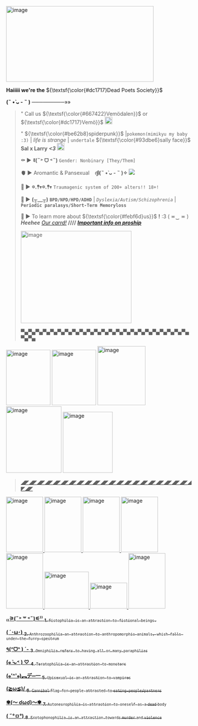 <img width="400" height="205" alt="image" src="https://github.com/user-attachments/assets/8f7b03b5-bc3e-4480-a789-1d3c4b07afe4" />
 
 **Haiiiii we're the** ${\textsf{\color{#dc1717}Dead Poets Society}}$ 
</h2> 

**(˵ •̀ ᴗ - ˵ )** ─────────»»
> 
> " Call us ${\textsf{\color{#667422}Vemödalen}}$ or ${\textsf{\color{#dc1717}Vemö}}$ <img width="20" height="20" alt="image" src="https://github.com/user-attachments/assets/c29e6b38-e0de-40a3-b634-99506c0f017a" />
>
>   " ${\textsf{\color{#be62b8}spiderpunk}}$ |`pokemon(mimikyu my baby :3)` | *life is strange* | `undertale`  ${\textsf{\color{#93dbe6}sally face}}$ **Sal x Larry** ***<3***  <img width="20" height="20" alt="image" src="https://github.com/user-attachments/assets/db07c38e-ef5d-4535-afa1-a98f6091c37e" /> 
> 
> 
>   **:coffin: ►** **ꉂ(˵˃ ᗜ ˂˵)** `Gender: Nonbinary [They/Them]` 
> 
> **:anatomical_heart: ►** Aromantic & Pansexual ⠀**ദ്ദി(˵ •̀ ᴗ - ˵ )✧**        ![](https://komarev.com/ghpvc/?username=ClowningAround0&color=000000&style=flat-flat&label=ghost+eyess&abbreviated=true)
> 
> **:black_heart: ►** **𖡼.𖤣𖥧𖡼.𖤣𖥧** `Traumagenic system of 200+ alters!! 18+!`
>
> **🧠 ►** **(╥﹏╥)** **`BPD/NPD/HPD/ADHD`** | *`Dyslexia/Autism/Schizophrenia`* | **`Periodic paralasys/Short-Term Memoryloss`**
>
> **:mushroom:  ►** To learn more about ${\textsf{\color{#febf6d}us}}$ **!** :3  ( ≖‿  ≖ ) ***Heehee*** [*Our carrd!*](https://deadpoetssocietyexe.carrd.co/)   **////**   [***Important info on proship***](https://proshipresourcesfnaf.carrd.co/#)
>
> <img width="300" height="250" alt="image" src="https://github.com/user-attachments/assets/60e3a689-59fc-42c8-98f5-35f698638037" />
>
> **▀▄▀▄▀▄▀▄▀▄▀▄▀▄▀▄▀▄▀▄▀▄▀▄▀▄▀▄▀▄▀▄▀▄▀▄▀▄▀▄▀▄▀▄▀▄▀▄▀▄**

<img width="120" height="150" alt="image" src="https://github.com/user-attachments/assets/3054d87e-4b05-442f-9c6c-5f87d6be5421" /> <img width="120" height="150" alt="image" src="https://github.com/user-attachments/assets/8d3891cc-91c4-4d33-9dd9-f205173a9a2a" /> <img width="130" height="160" alt="image" src="https://github.com/user-attachments/assets/43a64bc9-c3a1-4b60-b747-d01e52a4e7d9" /> <img width="150" height="180" alt="image" src="https://github.com/user-attachments/assets/7056376a-af64-473d-ab7c-1e35fd780064" /> <img width="135" height="165" alt="image" src="https://github.com/user-attachments/assets/64cbb2ab-ca2b-4e4b-879f-7f945a60124a" /> <a href="https://ibb.co/9H50DPSM"> 

> **◢◤◢◤◢◤◢◤◢◤◢◤◢◤◢◤◢◤◢◤◢◤◢◤◢◤◢◤◢◤◢◤◢◤◢◤◢◤◢◤◢◤◢◤◢◤**

<img width="100" height="150" alt="image" src="https://github.com/user-attachments/assets/8799d494-0ded-4342-8ec5-acac415eccb1" />
<img width="100" height="150" alt="image" src="https://github.com/user-attachments/assets/57e2f57a-9532-4dbd-a578-c2dec3a3d13e" /> 
 
<img width="100" height="150" alt="image" src="https://github.com/user-attachments/assets/ce0e22e3-1a73-4444-9ca6-c0a59a7b5fc9" />  
<img width="100" height="150" alt="image" src="https://github.com/user-attachments/assets/743b3151-4ce9-46f9-b77d-b7069534770c" /> 
 
<img width="100" height="150" alt="image" src="https://github.com/user-attachments/assets/a8582c3c-896d-467e-8de1-4386aa538ac3" /> 
<img width="120" height="100" alt="image" src="https://github.com/user-attachments/assets/3c0fbc7c-3a8c-4944-8e6b-9a9f81ae8656" />

<img width="100" height="70" alt="image" src="https://github.com/user-attachments/assets/5f9e5d4d-8e2f-4a58-87ae-d6e8af522799" />
<img width="100" height="150" alt="image" src="https://github.com/user-attachments/assets/8908fe79-ed00-4a7d-8395-66d571443279" />

**₍₍⚞(˶˃ ꒳ ˂˶)⚟⁾⁾** <sub>**1.** `Fictophilia is an attraction to fictional beings.`<sub>

**( ´･ω･)** <sub>**2.** `Anthrozoophilia an attraction to anthropomorphic animals, which falls under the furry spectrum`<sub>

**٩(^ᗜ^ ) ´-** <sub>**3.** `Omniphilia refers to having all or many paraphilias`<sub>

**(๑ ˃̵ᴗ˂ ) ♡** <sub>**4.** `Teratophilia is an attraction to monsters` <sub> 

**(๑'^'๑)︻デ═一** <sub>**5.** `Upisexual is an attraction to vampires`<sub>

**(≧ω≦)/** <sub>**6.** ~~`Cannibal`~~ `Flag for people attracted to` ~~`eating people/partners`~~ <sub>

**✾(〜 ☌ω☌)〜✾** <sub>**7.** `Autonecrophilia is attraction to oneself as a` ~~`dead`~~ `body`<sub>

**( ˶°ㅁ°)** <sub>**8.** `Erotophonophilia is an attraction towards` ~~`murder`~~ `and` ~~`violence`~~ <sub>
